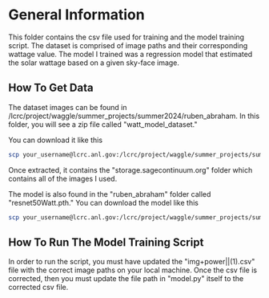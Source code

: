 # General Information
This folder contains the csv file used for training and the model training script. The dataset is comprised of image paths and their corresponding wattage value. The model I trained was a regression model that estimated the solar wattage based on a given sky-face image. 

## How To Get Data
The dataset images can be found in /lcrc/project/waggle/summer_projects/summer2024/ruben_abraham. In this folder, you will see a zip file called "watt_model_dataset."

You can download it like this
```sh
scp your_username@lcrc.anl.gov:/lcrc/project/waggle/summer_projects/summer2024/ruben_abraham/watt_model_dataset.zip /your/local/path/on/computer
```

Once extracted, it contains the "storage.sagecontinuum.org" folder which contains all of the images I used.


The model is also found in the "ruben_abraham" folder called "resnet50Watt.pth." 
You can download the model like this
```sh
scp your_username@lcrc.anl.gov:/lcrc/project/waggle/summer_projects/summer2024/ruben_abraham/resnet50Watt.pth /your/local/path/on/computer
```

## How To Run The Model Training Script
In order to run the script, you must have updated the "img+power||(1).csv" file with the correct image paths on your local machine. Once the csv file is corrected, then you must update the file path in "model.py" itself to the corrected csv file. 
